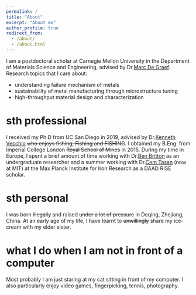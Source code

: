 ```yaml
---
permalink: /
title: "About"
excerpt: "About me"
author_profile: true
redirect_from: 
  - /about/
  - /about.html
---
```


I am a postdoctoral scholar at Carnegie Mellon University in the Department of Materials Science and Engineering, advised by Dr.[Marc De Graef](https://www.cmu.edu/engineering/materials/people/faculty/bios/de_graef.html/). Research topics that I care about:
  * understanding failure mechanism of metals
  * sustainability of metal manufacturing through microstructure tuning
  * high-throughput material design and characterization

sth professional
======
I received my Ph.D from UC San Diego in 2019, advised by  Dr.[Kenneth Vecchio](https://sites.google.com/eng.ucsd.edu/kennethvecchioresearchgroup/) ~~who enjoys fishing, Fishing and  FISHING~~. I obtained my B.Eng. from Imperial College London ~~Royal School of Mines~~ in 2015. During my time in Europe, I spent a brief amount of time working with Dr.[Ben Britton](https://www.expmicromech.com/) as an undergraduate researcher and a summer working with Dr.[Cem Tasan](https://tasan.mit.edu/research/) (now at MIT) at the Max Planck Institute for Iron Research as a DAAD RISE scholar.

sth personal
======
I was born ~~illegally~~ and raised ~~under a lot of pressure~~ in Deqing, Zhejiang, China. At an early age of my life, I have learnt to ~~unwillingly~~ share my ice-cream with my elder sister.

what I do when I am not in front of a computer
======
Most probably I am just staring at my cat sitting in front of my computer. I also particularly enjoy video games, fingerpicking, tennis, photography.


